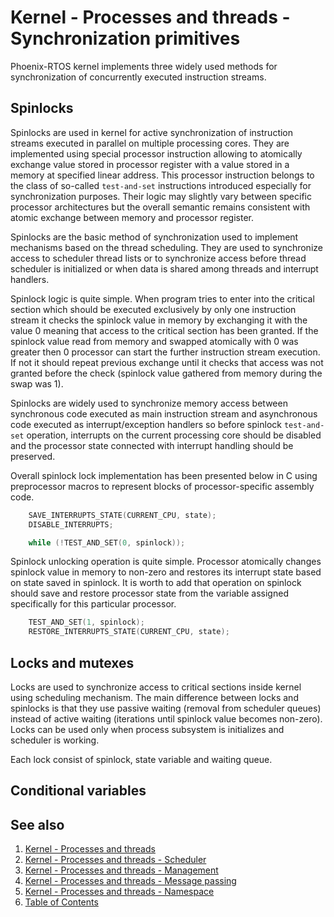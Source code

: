 # Kernel - Processes and threads - Synchronization primitives

Phoenix-RTOS kernel implements three widely used methods for synchronization of concurrently executed instruction streams.

## Spinlocks

Spinlocks are used in kernel for active synchronization of instruction streams executed in parallel on multiple processing cores. They are implemented using special processor instruction allowing to atomically exchange value stored in processor register with a value stored in a memory at specified linear address. This processor instruction belongs to the class of so-called `test-and-set` instructions introduced especially for synchronization purposes. Their logic may slightly vary between specific processor architectures but the overall semantic remains consistent with atomic exchange between memory and processor register.

Spinlocks are the basic method of synchronization used to implement mechanisms based on the thread scheduling. They are used to synchronize access to scheduler thread lists or to synchronize access before thread scheduler is initialized or when data is shared among threads and interrupt handlers.

Spinlock logic is quite simple. When program tries to enter into the critical section which should be executed exclusively by only one instruction stream it checks the spinlock value in memory by exchanging it with the value 0 meaning that access to the critical section has been granted. If the spinlock value read from memory and swapped atomically with 0  was greater then 0 processor can start the further instruction stream execution. If not it should repeat previous exchange until it checks that access was not granted before the check (spinlock value gathered from memory during the swap was 1).

Spinlocks are widely used to synchronize memory access between synchronous code executed as main instruction stream and asynchronous code executed as interrupt/exception handlers so before spinlock `test-and-set` operation, interrupts on the current processing core should be disabled and the processor state connected  with interrupt handling should be preserved.

Overall spinlock lock implementation has been presented below in C using preprocessor macros to represent blocks of processor-specific assembly code.

```c
    SAVE_INTERRUPTS_STATE(CURRENT_CPU, state);
    DISABLE_INTERRUPTS;

    while (!TEST_AND_SET(0, spinlock));
```

Spinlock unlocking operation is quite simple. Processor atomically changes spinlock value in memory to non-zero and restores its interrupt state based on state saved in spinlock. It is worth to add that operation on spinlock should save and restore processor state from the variable assigned specifically for this particular processor.

```c
    TEST_AND_SET(1, spinlock);
    RESTORE_INTERRUPTS_STATE(CURRENT_CPU, state);
```

## Locks and mutexes

Locks are used to synchronize access to critical sections inside kernel using scheduling mechanism. The main difference between locks and spinlocks is that they use passive waiting (removal from scheduler queues) instead of active waiting (iterations until spinlock value becomes non-zero). Locks can be used only when  process subsystem is initializes and scheduler is working.

Each lock consist of spinlock, state variable and waiting queue. 

## Conditional variables


## See also

1. [Kernel - Processes and threads](README.md)
2. [Kernel - Processes and threads - Scheduler](scheduler.md)
3. [Kernel - Processes and threads - Management](forking.md)
4. [Kernel - Processes and threads - Message passing](msg.md)
5. [Kernel - Processes and threads - Namespace](namespace.md)
6. [Table of Contents](../../README.md)
